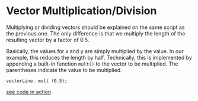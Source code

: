 # Vector Multiplication/Division

Multiplying or dividing vectors should be explained on the same script as the previous one. The only difference is that we multiply the length of the resulting vector by a factor of 0.5. 

Basically, the values for x and y are simply multiplied by the value. In our example, this reduces the length by half.
Technically, this is implemented by appending a built-in function `mult()` to the vector to be multiplied. The parentheses indicate the value to be multiplied.

```JS
vectorLine. mult (0.5);
```


[see code in action](index.html)